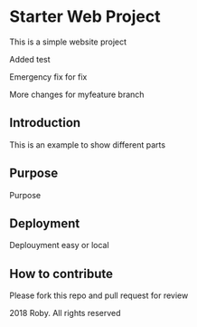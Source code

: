 # Starter Web Project

This is a simple website project

Added test

Emergency fix for fix

More changes for myfeature branch

## Introduction

This is an example to show different parts

## Purpose

Purpose

## Deployment

Deplouyment easy or local

## How to contribute

Please fork this repo and pull request for review


2018 Roby. All rights reserved
